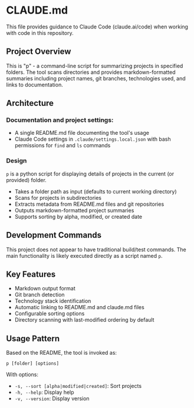 # CLAUDE.md

This file provides guidance to Claude Code (claude.ai/code) when working with code in this repository.

## Project Overview

This is "p" - a command-line script for summarizing projects in specified folders. The tool scans directories and provides markdown-formatted summaries including project names, git branches, technologies used, and links to documentation.

## Architecture

### Documentation and project settings:
- A single README.md file documenting the tool's usage
- Claude Code settings in `.claude/settings.local.json` with bash permissions for `find` and `ls` commands

### Design

`p` is a python script for displaying details of projects in the current (or provided) folder.

- Takes a folder path as input (defaults to current working directory)
- Scans for projects in subdirectories
- Extracts metadata from README.md files and git repositories
- Outputs markdown-formatted project summaries
- Supports sorting by alpha, modified, or created date

## Development Commands

This project does not appear to have traditional build/test commands. The main functionality is likely executed directly as a script named `p`.

## Key Features

- Markdown output format
- Git branch detection
- Technology stack identification
- Automatic linking to README.md and claude.md files
- Configurable sorting options
- Directory scanning with last-modified ordering by default

## Usage Pattern

Based on the README, the tool is invoked as:
```
p [folder] [options]
```

With options:
- `-s, --sort [alpha|modified|created]`: Sort projects
- `-h, --help`: Display help
- `-v, --version`: Display version
